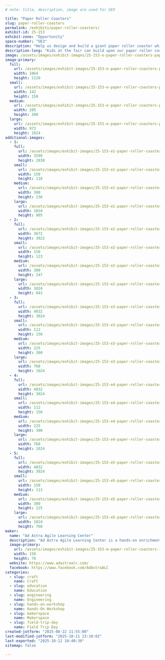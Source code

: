 ```yaml
---
# note: title, description, image are used for SEO

title: "Paper Roller Coasters"
slug: paper-roller-coasters
permalink: /exhibits/paper-roller-coasters/
exhibit-id: 25-153
exhibit-zone: "Opportunity"
space-number: "OE3"
description: "Help us design and build a giant paper roller coaster while exploring physics and engineering."
description-long: "Kids at the fair can build upon our paper roller coaster! Using strips of paper, cutting, folding, and taping. Kids can create sturdy tracks while exploring the physics of energy, motion, and the engineering design process."
image: /assets/images/exhibit-images/25-153-e-paper-roller-coasters-paper-roller-coaster-285x300.png
image-primary: 
  full:
    url: /assets/images/exhibit-images/25-153-e-paper-roller-coasters-paper-roller-coaster-full.png
    width: 1064
    height: 1120
  small:
    url: /assets/images/exhibit-images/25-153-e-paper-roller-coasters-paper-roller-coaster-142x150.png
    width: 142
    height: 150
  medium:
    url: /assets/images/exhibit-images/25-153-e-paper-roller-coasters-paper-roller-coaster-285x300.png
    width: 285
    height: 300
  large:
    url: /assets/images/exhibit-images/25-153-e-paper-roller-coasters-paper-roller-coaster-973x1024.png
    width: 973
    height: 1024
additional-images: 
  - 1:
    full:
      url: /assets/images/exhibit-images/25-153-e1-paper-roller-coasters-paper-roller-coaster-4-full.jpg
      width: 3599
      height: 2830
    small:
      url: /assets/images/exhibit-images/25-153-e1-paper-roller-coasters-paper-roller-coaster-4-150x118.jpg
      width: 150
      height: 118
    medium:
      url: /assets/images/exhibit-images/25-153-e1-paper-roller-coasters-paper-roller-coaster-4-300x236.jpg
      width: 300
      height: 236
    large:
      url: /assets/images/exhibit-images/25-153-e1-paper-roller-coasters-paper-roller-coaster-4-1024x805.jpg
      width: 1024
      height: 805
  - 2:
    full:
      url: /assets/images/exhibit-images/25-153-e2-paper-roller-coasters-paper-roller-coaster-5-full.jpg
      width: 3672
      height: 3022
    small:
      url: /assets/images/exhibit-images/25-153-e2-paper-roller-coasters-paper-roller-coaster-5-150x123.jpg
      width: 150
      height: 123
    medium:
      url: /assets/images/exhibit-images/25-153-e2-paper-roller-coasters-paper-roller-coaster-5-300x247.jpg
      width: 300
      height: 247
    large:
      url: /assets/images/exhibit-images/25-153-e2-paper-roller-coasters-paper-roller-coaster-5-1024x843.jpg
      width: 1024
      height: 843
  - 3:
    full:
      url: /assets/images/exhibit-images/25-153-e3-paper-roller-coasters-paperrollercoaster3-full.JPG
      width: 4032
      height: 3024
    small:
      url: /assets/images/exhibit-images/25-153-e3-paper-roller-coasters-paperrollercoaster3-112x150.JPG
      width: 112
      height: 150
    medium:
      url: /assets/images/exhibit-images/25-153-e3-paper-roller-coasters-paperrollercoaster3-225x300.JPG
      width: 225
      height: 300
    large:
      url: /assets/images/exhibit-images/25-153-e3-paper-roller-coasters-paperrollercoaster3-768x1024.JPG
      width: 768
      height: 1024
  - 4:
    full:
      url: /assets/images/exhibit-images/25-153-e4-paper-roller-coasters-paper-roller-coaster2-4498-full.JPG
      width: 4032
      height: 3024
    small:
      url: /assets/images/exhibit-images/25-153-e4-paper-roller-coasters-paper-roller-coaster2-4498-112x150.JPG
      width: 112
      height: 150
    medium:
      url: /assets/images/exhibit-images/25-153-e4-paper-roller-coasters-paper-roller-coaster2-4498-225x300.JPG
      width: 225
      height: 300
    large:
      url: /assets/images/exhibit-images/25-153-e4-paper-roller-coasters-paper-roller-coaster2-4498-768x1024.JPG
      width: 768
      height: 1024
  - 5:
    full:
      url: /assets/images/exhibit-images/25-153-e5-paper-roller-coasters-paper-roller-coaster1-2494-full.JPG
      width: 4032
      height: 3024
    small:
      url: /assets/images/exhibit-images/25-153-e5-paper-roller-coasters-paper-roller-coaster1-2494-150x113.JPG
      width: 150
      height: 113
    medium:
      url: /assets/images/exhibit-images/25-153-e5-paper-roller-coasters-paper-roller-coaster1-2494-300x225.JPG
      width: 300
      height: 225
    large:
      url: /assets/images/exhibit-images/25-153-e5-paper-roller-coasters-paper-roller-coaster1-2494-1024x768.JPG
      width: 1024
      height: 768
maker: 
  name: "Ad Astra Agile Learning Center"
  description: "Ad Astra Agile Learning Center is a hands-on enrichment space where kids ages 10–18 bring ideas to life. From tinkering with simple circuits and everyday materials to crafting, building, and experimenting, students get the chance to design, create, and problem-solve in a collaborative environment. It’s all about curiosity, creativity, and learning by doing."
  image-primary:
    url: /assets/images/exhibit-images/25-153-m-paper-roller-coasters-1640x856-300x157.jpg
    width: 150
    height: 78
  website: https://www.adastraalc.com/
  facebook: https://www.facebook.com/AdAstraALC
categories: 
  - slug: craft
    name: Craft
  - slug: education
    name: Education
  - slug: engineering
    name: Engineering
  - slug: hands-on-workshop
    name: Hands-On Workshop
  - slug: makerspace
    name: Makerspace
  - slug: field-trip-day
    name: Field Trip Day
created-jotform: "2025-08-22 11:55:00"
last-modified-jotform: "2025-10-11 23:10:02"
last-exported: "2025-10-12 10:40:30"
sitemap: false

---
```

